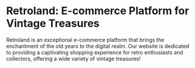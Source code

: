 <h1>Retroland: E-commerce Platform for Vintage Treasures</h1>

Retroland is an exceptional e-commerce platform that brings the enchantment of the old years to the digital realm. Our website is dedicated to providing a captivating shopping experience for retro enthusiasts and collectors, offering a wide variety of vintage treasures!
